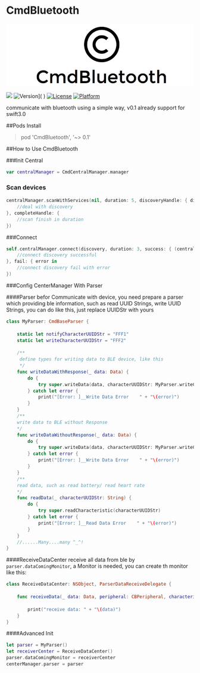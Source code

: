 # CmdBluetooth 

![](logo.png)

[ ![](http://img.shields.io/badge/Swift-3-blue.svg)]( )  ![Version](https://img.shields.io/cocoapods/v/CmdBluetooth.svg?style=flat)]( )	[![License](https://img.shields.io/cocoapods/l/CmdBluetooth.svg?style=flat)]( )	[![Platform](https://img.shields.io/cocoapods/p/CmdBluetooth.svg?style=flat)]( )

communicate with bluetooth using a simple way, v0.1 already support for swift3.0

##Pods Install

> pod 'CmdBluetooth', '~> 0.1'

##How to Use CmdBluetooth

###Init Central
```swift
var centralManager = CmdCentralManager.manager
```

### Scan devices
```swift
centralManager.scanWithServices(nil, duration: 5, discoveryHandle: { discovery in
	//deal with discovery
}, completeHandle: { 
	//scan finish in duration    
})
```

###Connect 
```swift
self.centralManager.connect(discovery, duration: 3, success: { (central, peripheral) in
	//connect discovery successful
}, fail: { error in
	//connect discovery fail with error 
})
```

###Config CenterManager With Parser

####Parser
befor Communicate with device, you need prepare a parser which providing ble information, such as read UUID Strings, write UUID Strings, you can do like this, just replace UUIDStr with yours

```swift
class MyParser: CmdBaseParser {

    static let notifyCharacterUUIDStr = "FFF1"
    static let writeCharacterUUIDStr = "FFF2"

    /**
     define types for writing data to BLE device, like this
     */
    func writeDataWithResponse(_ data: Data) {
        do {
            try super.writeData(data, characterUUIDStr: MyParser.writeCharacterUUIDStr, withResponse: true)
        } catch let error {
            print("[Error: ]__Write Data Error    " + "\(error)")
        }
    }
	/**
	write data to BLE without Response
	*/
    func writeDataWithoutResponse(_ data: Data) {
        do {
            try super.writeData(data, characterUUIDStr: MyParser.writeCharacterUUIDStr, withResponse: false)
        } catch let error {
            print("[Error: ]__Write Data Error    " + "\(error)")
        }
    }
	/**
	read data, such as read battery/ read heart rate
	*/
    func readData(_ characterUUIDStr: String) {
        do {
            try super.readCharacteristic(characterUUIDStr)
        } catch let error {
            print("[Error: ]__Read Data Error    " + "\(error)")
        }
    }
    //......Many....many ^_^!
}
```

####ReceiveDataCenter
receive all data from ble by `parser.dataComingMonitor`, a Monitor is needed,  you can create th monitor like this:
```swift
class ReceiveDataCenter: NSObject, ParserDataReceiveDelegate {

    func receiveData(_ data: Data, peripheral: CBPeripheral, characteristic: CBCharacteristic) {
    
		print("receive data: " + "\(data)")
    }
}
```

####Advanced Init
```swift
let parser = MyParser()
let receiverCenter = ReceiveDataCenter()
parser.dataComingMonitor = receiverCenter
centerManager.parser = parser
```



